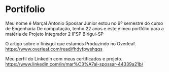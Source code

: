 # Portifolio
Meu nome é Marçal Antonio Spossar Junior estou no 9º semestre do curso de Engenharia De computação, tenho 22 anos e este é meu portfólio para a matéria de Projeto Integrador 2 IFSP Birigui-SP

O artigo sobre o finisgol que estamos Produzindo no Overleaf.
https://www.overleaf.com/read/fhdvfpwshqqs

Meu perfil do Linkedin com meus certificados e projeto.
https://www.linkedin.com/in/mar%C3%A7al-spossar-44339a21b/
